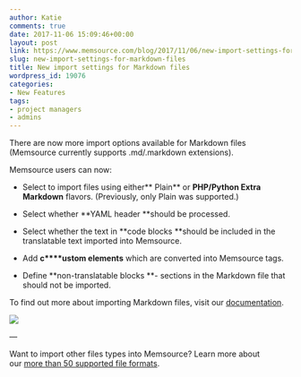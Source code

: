 ```yaml
---
author: Katie
comments: true
date: 2017-11-06 15:09:46+00:00
layout: post
link: https://www.memsource.com/blog/2017/11/06/new-import-settings-for-markdown-files/
slug: new-import-settings-for-markdown-files
title: New import settings for Markdown files
wordpress_id: 19076
categories:
- New Features
tags:
- project managers
- admins
---
```


There are now more import options available for Markdown files (Memsource currently supports .md/.markdown extensions).<!-- more -->

Memsource users can now: 



 	
  * Select to import files using either** Plain** or **PHP/Python Extra Markdown** flavors. (Previously, only Plain was supported.)

 	
  * Select whether **YAML header **should be processed.

 	
  * Select whether the text in **code blocks **should be included in the translatable text imported into Memsource. 

 	
  * Add **c****ustom elements** which are converted into Memsource tags.

 	
  * Define **non-translatable blocks **- sections in the Markdown file that should not be imported.


To find out more about importing Markdown files, visit our [documentation](https://wiki.memsource.com/wiki/Markdown).

[![](https://www.memsource.com/wp-content/uploads/2017/11/MD_import.png)](https://www.memsource.com/wp-content/uploads/2017/11/MD_import.png)

—

Want to import other files types into Memsource? Learn more about our [more than 50 supported file formats](https://wiki.memsource.com/wiki/Memsource_Cloud_User_Manual#Supported_File_Formats). 
